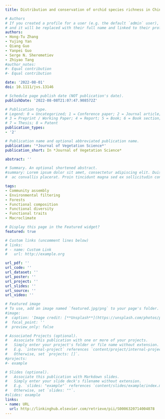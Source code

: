 ```yaml
---
title: Distribution and conservation of orchid species richness in China

# Authors
# If you created a profile for a user (e.g. the default `admin` user), write the username (folder name) here 
# and it will be replaced with their full name and linked to their profile.
authors:
- Hong-Tu Zhang
- Yujing Yan
- Qiang Guo
- Yanpei Guo
- Serge N. Sheremetiev
- Zhiyao Tang
#author_notes:
#- Equal contribution
#- Equal contribution

date: '2022-08-01'
doi: 10.1111/jvs.13146

# Schedule page publish date (NOT publication's date).
publishDate: '2022-08-08T21:07:47.908572Z'

# Publication type.
# Legend: 0 = Uncategorized; 1 = Conference paper; 2 = Journal article;
# 3 = Preprint / Working Paper; 4 = Report; 5 = Book; 6 = Book section;
# 7 = Thesis; 8 = Patent
publication_types:
- '2'

# Publication name and optional abbreviated publication name.
publication: '*Journal of Vegetation Science*'
publication_short: In *Journal of Vegetation Science*

abstract: ''

# Summary. An optional shortened abstract.
#summary: Lorem ipsum dolor sit amet, consectetur adipiscing elit. Duis posuere tellus
#  ac convallis placerat. Proin tincidunt magna sed ex sollicitudin condimentum.

tags:
- Community assembly
- Environmental filtering
- Forests
- Functional composition
- Functional diversity
- Functional traits
- Macroclimate

# Display this page in the Featured widget?
featured: true

# Custom links (uncomment lines below)
# links:
# - name: Custom Link
#   url: http://example.org

url_pdf: ''
url_code: ''
url_dataset: ''
url_poster: ''
url_project: ''
url_slides: ''
url_source: ''
url_video: ''

# Featured image
# To use, add an image named `featured.jpg/png` to your page's folder. 
#image:
#  caption: 'Image credit: [**Unsplash**](https://unsplash.com/photos/pLCdAaMFLTE)'
#  focal_point: ''
#  preview_only: false

# Associated Projects (optional).
#   Associate this publication with one or more of your projects.
#   Simply enter your project's folder or file name without extension.
#   E.g. `internal-project` references `content/project/internal-project/index.md`.
#   Otherwise, set `projects: []`.
#projects:
#- example

# Slides (optional).
#   Associate this publication with Markdown slides.
#   Simply enter your slide deck's filename without extension.
#   E.g. `slides: "example"` references `content/slides/example/index.md`.
#   Otherwise, set `slides: ""`.
#slides: example
links:
- name: URL
  url: http://linkinghub.elsevier.com/retrieve/pii/S0006320714004078
---
```

